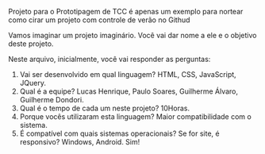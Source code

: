 Projeto para o Prototipagem de TCC é apenas um exemplo para nortear como cirar um projeto com controle de verão no Githud

Vamos imaginar um projeto imaginário. Você vai dar nome a ele e o objetivo deste projeto.

Neste arquivo, inicialmente, você vai responder as perguntas:

1) Vai ser desenvolvido em qual linguagem?
HTML, CSS, JavaScript, JQuery. 
2) Qual é a equipe?
Lucas Henrique, Paulo Soares, Guilherme Álvaro, Guilherme Dondori.
3) Qual é o tempo de cada um neste projeto?
10Horas.
4) Porque vocês utilizaram esta linguagem?
Maior compatibilidade com o sistema.
5) É compatível com quais sistemas operacionais? Se for site, é responsivo?
Windows, Android. Sim!
